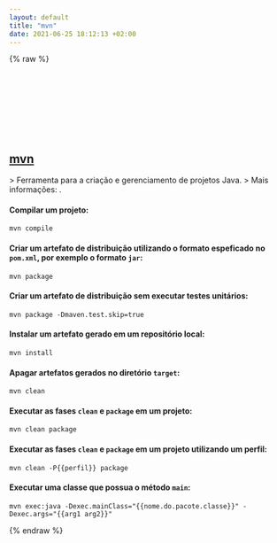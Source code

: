 ```yaml
---
layout: default
title: "mvn"
date: 2021-06-25 18:12:13 +02:00
---
```

{% raw %}
<h2 id="mvn">
  <a href="/pt_br/common/mvn.html">mvn</a> <a href="#mvn"><svg class="icon">
    <use href="/assets/images/unicode_sprite.svg#link" />
  </svg></a>
</h2>
> Ferramenta para a criação e gerenciamento de projetos Java.
> Mais informações: <https://maven.apache.org/>.

#### Compilar um projeto:
```shell
mvn compile
```
#### Criar um artefato de distribuição utilizando o formato espeficado no `pom.xml`, por exemplo o formato `jar`:
```shell
mvn package
```
#### Criar um artefato de distribuição sem executar testes unitários:
```shell
mvn package -Dmaven.test.skip=true
```
#### Instalar um artefato gerado em um repositório local:
```shell
mvn install
```
#### Apagar artefatos gerados no diretório `target`:
```shell
mvn clean
```
#### Executar as fases `clean` e `package` em um projeto:
```shell
mvn clean package
```
#### Executar as fases `clean` e `package` em um projeto utilizando um perfil:
```shell
mvn clean -P{{perfil}} package
```
#### Executar uma classe que possua o método `main`:
```shell
mvn exec:java -Dexec.mainClass="{{nome.do.pacote.classe}}" -Dexec.args="{{arg1 arg2}}"
```
{% endraw %}